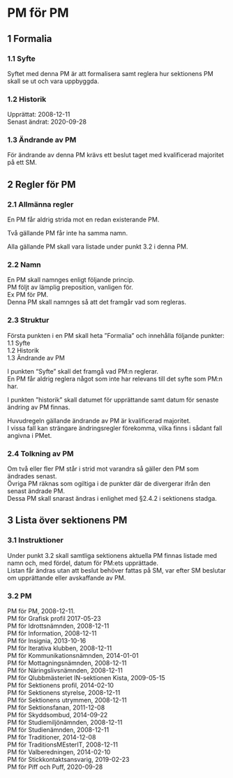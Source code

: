 # PM för PM

## 1 Formalia

### 1.1 Syfte

Syftet med denna PM är att formalisera samt reglera hur sektionens PM skall se ut och vara uppbyggda.

### 1.2 Historik

Upprättat: 2008-12-11  
Senast ändrat: 2020-09-28

### 1.3 Ändrande av PM

För ändrande av denna PM krävs ett beslut taget med kvalificerad majoritet på ett SM.

## 2 Regler för PM

### 2.1 Allmänna regler

En PM får aldrig strida mot en redan existerande PM.

Två gällande PM får inte ha samma namn.

Alla gällande PM skall vara listade under punkt 3.2 i denna PM.

### 2.2 Namn

En PM skall namnges enligt följande princip.  
PM följt av lämplig preposition, vanligen för.  
Ex PM för PM.  
Denna PM skall namnges så att det framgår vad som regleras.

### 2.3 Struktur

Första punkten i en PM skall heta ”Formalia” och innehålla följande punkter:  
1.1 Syfte  
1.2 Historik  
1.3 Ändrande av PM

I punkten “Syfte” skall det framgå vad PM:n reglerar.  
En PM får aldrig reglera något som inte har relevans till det syfte som PM:n har.

I punkten ”historik” skall datumet för upprättande samt datum för senaste ändring av PM finnas.

Huvudregeln gällande ändrande av PM är kvalificerad majoritet.  
I vissa fall kan strängare ändringsregler förekomma, vilka finns i sådant fall angivna i PMet.

### 2.4 Tolkning av PM

Om två eller fler PM står i strid mot varandra så gäller den PM som ändrades senast.  
Övriga PM räknas som ogiltiga i de punkter där de divergerar ifrån den senast ändrade PM.  
Dessa PM skall snarast ändras i enlighet med §2.4.2 i sektionens stadga.

## 3 Lista över sektionens PM

### 3.1 Instruktioner

Under punkt 3.2 skall samtliga sektionens aktuella PM finnas listade med namn och, med fördel, datum för PM:ets upprättade.  
Listan får ändras utan att beslut behöver fattas på SM, var efter SM beslutar om upprättande eller avskaffande av PM.

### 3.2 PM

PM för PM, 2008-12-11.  
PM för Grafisk profil 2017-05-23  
PM för Idrottsnämnden, 2008-12-11  
PM för Information, 2008-12-11  
PM för Insignia, 2013-10-16  
PM för Iterativa klubben, 2008-12-11  
PM för Kommunikationsnämnden, 2014-01-01  
PM för Mottagningsnämnden, 2008-12-11  
PM för Näringslivsnämnden, 2008-12-11  
PM för Qlubbmästeriet IN-sektionen Kista, 2009-05-15  
PM för Sektionens profil, 2014-02-10  
PM för Sektionens styrelse, 2008-12-11  
PM för Sektionens utrymmen, 2008-12-11  
PM för Sektionsfanan, 2011-12-08  
PM för Skyddsombud, 2014-09-22  
PM för Studiemiljönämnden, 2008-12-11  
PM för Studienämnden, 2008-12-11  
PM för Traditioner, 2014-12-08  
PM för TraditionsMEsterIT, 2008-12-11  
PM för Valberedningen, 2014-02-10  
PM för Stickkontaktsansvarig, 2019-02-23  
PM för Piff och Puff, 2020-09-28
